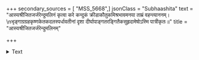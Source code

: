 +++
secondary_sources = [ "MSS_5668",]
jsonClass = "Subhaashita"
text = "आस्यश्रीजितजर्जरेन्दुमलिनं कृत्वा करे कन्दुकं क्रीडाकौतुकमिश्रभावमनया ताम्रं वहन्त्याननम्।  \nभृङ्गाग्रग्रहकृष्णकेतकदलस्पर्धावतीनां दृशा दीर्घापाङ्गतरङ्गितैकसुहृदामेषोऽस्मि पात्रीकृतः॥"
title = "आस्यश्रीजितजर्जरेन्दुमलिनम्"

+++

<details><summary>Text</summary>

आस्यश्रीजितजर्जरेन्दुमलिनं कृत्वा करे कन्दुकं क्रीडाकौतुकमिश्रभावमनया ताम्रं वहन्त्याननम्।  
भृङ्गाग्रग्रहकृष्णकेतकदलस्पर्धावतीनां दृशा दीर्घापाङ्गतरङ्गितैकसुहृदामेषोऽस्मि पात्रीकृतः॥
</details>
